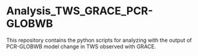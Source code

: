 # Analysis_TWS_GRACE_PCR-GLOBWB
This repository contains the python scripts for analyzing with the output of PCR-GLOBWB model change in TWS observed with GRACE.
